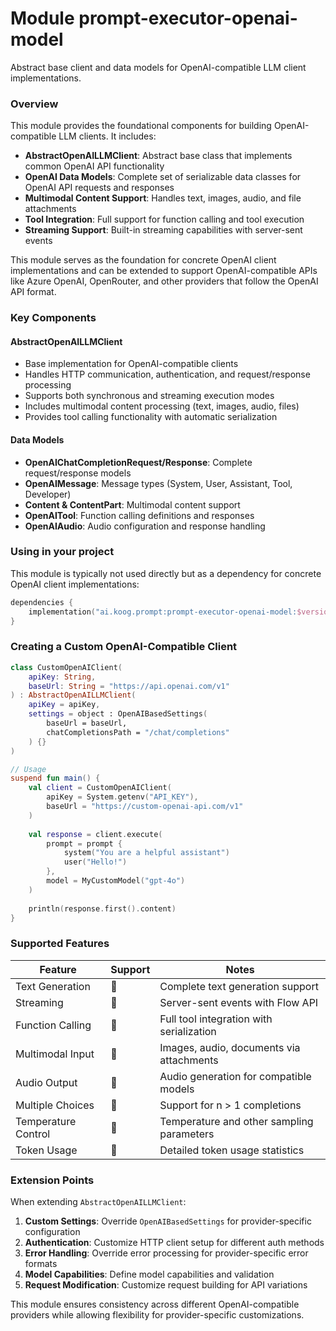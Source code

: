 # Module prompt-executor-openai-model

Abstract base client and data models for OpenAI-compatible LLM client implementations.

### Overview

This module provides the foundational components for building OpenAI-compatible LLM clients. It includes:

- **AbstractOpenAILLMClient**: Abstract base class that implements common OpenAI API functionality
- **OpenAI Data Models**: Complete set of serializable data classes for OpenAI API requests and responses
- **Multimodal Content Support**: Handles text, images, audio, and file attachments
- **Tool Integration**: Full support for function calling and tool execution
- **Streaming Support**: Built-in streaming capabilities with server-sent events

This module serves as the foundation for concrete OpenAI client implementations and can be extended to support OpenAI-compatible APIs like Azure OpenAI, OpenRouter, and other providers that follow the OpenAI API format.

### Key Components

#### AbstractOpenAILLMClient
- Base implementation for OpenAI-compatible clients
- Handles HTTP communication, authentication, and request/response processing
- Supports both synchronous and streaming execution modes
- Includes multimodal content processing (text, images, audio, files)
- Provides tool calling functionality with automatic serialization

#### Data Models
- **OpenAIChatCompletionRequest/Response**: Complete request/response models
- **OpenAIMessage**: Message types (System, User, Assistant, Tool, Developer)
- **Content & ContentPart**: Multimodal content support
- **OpenAITool**: Function calling definitions and responses
- **OpenAIAudio**: Audio configuration and response handling

### Using in your project

This module is typically not used directly but as a dependency for concrete OpenAI client implementations:

```kotlin
dependencies {
    implementation("ai.koog.prompt:prompt-executor-openai-model:$version")
}
```

### Creating a Custom OpenAI-Compatible Client

```kotlin
class CustomOpenAIClient(
    apiKey: String,
    baseUrl: String = "https://api.openai.com/v1"
) : AbstractOpenAILLMClient(
    apiKey = apiKey,
    settings = object : OpenAIBasedSettings(
        baseUrl = baseUrl,
        chatCompletionsPath = "/chat/completions"
    ) {}
)

// Usage
suspend fun main() {
    val client = CustomOpenAIClient(
        apiKey = System.getenv("API_KEY"),
        baseUrl = "https://custom-openai-api.com/v1"
    )
    
    val response = client.execute(
        prompt = prompt {
            system("You are a helpful assistant")
            user("Hello!")
        },
        model = MyCustomModel("gpt-4o")
    )
    
    println(response.first().content)
}
```

### Supported Features

| Feature | Support | Notes |
|---------|---------|-------|
| Text Generation |  | Complete text generation support |
| Streaming |  | Server-sent events with Flow API |
| Function Calling |  | Full tool integration with serialization |
| Multimodal Input |  | Images, audio, documents via attachments |
| Audio Output |  | Audio generation for compatible models |
| Multiple Choices |  | Support for n > 1 completions |
| Temperature Control |  | Temperature and other sampling parameters |
| Token Usage |  | Detailed token usage statistics |

### Extension Points

When extending `AbstractOpenAILLMClient`:

1. **Custom Settings**: Override `OpenAIBasedSettings` for provider-specific configuration
2. **Authentication**: Customize HTTP client setup for different auth methods  
3. **Error Handling**: Override error processing for provider-specific error formats
4. **Model Capabilities**: Define model capabilities and validation
5. **Request Modification**: Customize request building for API variations

This module ensures consistency across different OpenAI-compatible providers while allowing flexibility for provider-specific customizations.